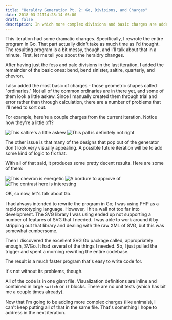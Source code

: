 ```yaml
---
title: "Heraldry Generation Pt. 2: Go, Divisions, and Charges"
date: 2018-03-21T14:28:14-05:00
draft: false
description: In which more complex divisions and basic charges are added to the heraldry generator...
---
```

This iteration had some dramatic changes. Specifically, I rewrote the entire program in Go. That part actually didn't take as much time as I'd thought. The resulting program is a bit messy, though, and I'll talk about that in a minute. First, let me tell you about the heraldry changes.

After having just the fess and pale divisions in the last iteration, I added the remainder of the basic ones: bend, bend sinister, saltire, quarterly, and chevron.

I also added the most basic of charges - those geometric shapes called "ordinaries." Not all of the common ordinaries are in there yet, and some of them look a little askew. Since I manually created them through trial and error rather than through calculation, there are a number of problems that I'll need to sort out.

For example, here're a couple charges from the current iteration. Notice how they're a little off?

![This saltire's a little askew](/heraldry-pt-2/askew-saltire.svg)
![This pall is definitely not right](/heraldry-pt-2/askew-pall.svg)

The other issue is that many of the designs that pop out of the generator don't look very visually appealing. A possible future iteration will be to add some kind of logic to fix that.

With all of that said, it produces some pretty decent results. Here are some of them:

![This chevron is energetic](/heraldry-pt-2/bright-chevron.svg)
![A bordure to approve of](/heraldry-pt-2/nice-bordure.svg)
![The contrast here is interesting](/heraldry-pt-2/pile-charge.svg)

OK, so now, let's talk about Go.

I had always intended to rewrite the program in Go; I was using PHP as a rapid prototyping language. However, I hit a wall not too far into development. The SVG library I was using ended up not supporting a number of features of SVG that I needed. I was able to work around it by stripping out that library and dealing with the raw XML of SVG, but this was somewhat cumbersome.

Then I discovered the excellent SVG Go package called, appropriately enough, SVGo. It had several of the things I needed. So, I just pulled the trigger and spent a morning rewriting the entire codebase.

The result is a much faster program that's easy to write code for.

It's not without its problems, though.

All of the code is in one giant file. Visualization definitions are inline and contained in large `switch` or `if` blocks. There are no unit tests (which has bit me a couple times already).

Now that I'm going to be adding more complex charges (like animals), I can't keep putting all of that in the same file. That's something I hope to address in the next iteration.